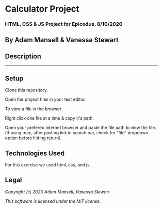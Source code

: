 # Calculator Project

### HTML, CSS & JS Project for Epicodus, 8/10/2020

## **By Adam Mansell & Vanessa Stewart**

 
## Description
------------------
## Setup
Clone this repository.

Open the project files in your text editor.

To view a file in the browser:

Right click one file at a time & copy it's path.

Open your prefered internet browser and paste the file path to view the file.
(If using mac, after pasting link in search bar, check for "file" dropdown option before hitting return).

## Technologies Used
For this exercise we used html, css, and js.

## Legal
_Copyright (c) 2020 Adam Mansell, Vanessa Stewart_


_This software is licensed under the MIT license._